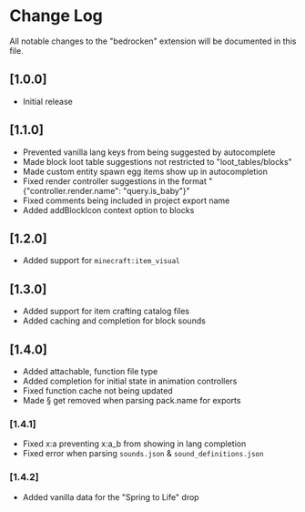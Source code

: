 # Change Log

All notable changes to the "bedrocken" extension will be documented in this file.

## [1.0.0]

- Initial release

## [1.1.0]

- Prevented vanilla lang keys from being suggested by autocomplete
- Made block loot table suggestions not restricted to "loot_tables/blocks"
- Made custom entity spawn egg items show up in autocompletion
- Fixed render controller suggestions in the format "{"controller.render.name": "query.is_baby"}"
- Fixed comments being included in project export name
- Added addBlockIcon context option to blocks

## [1.2.0]

- Added support for `minecraft:item_visual`

## [1.3.0]

- Added support for item crafting catalog files
- Added caching and completion for block sounds

## [1.4.0]

- Added attachable, function file type
- Added completion for initial state in animation controllers
- Fixed function cache not being updated
- Made § get removed when parsing pack.name for exports

### [1.4.1]

- Fixed x:a preventing x:a_b from showing in lang completion
- Fixed error when parsing `sounds.json` & `sound_definitions.json`

### [1.4.2]

- Added vanilla data for the "Spring to Life" drop
